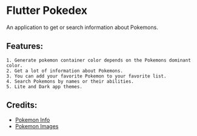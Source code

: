 # Flutter Pokedex
An application to get or search information about Pokemons.

## Features:
```
1. Generate pokemon container color depends on the Pokemons dominant color.
2. Get a lot of information about Pokemons.
3. You can add your favorite Pokemon to your favorite list.
4. Search Pokemons by names or their abilities.
5. Lite and Dark app themes.
```

## Credits:
- [Pokemon Info](https://pokeapi.co/)
- [Pokemon Images](https://www.pokemon.com/us/pokedex)
